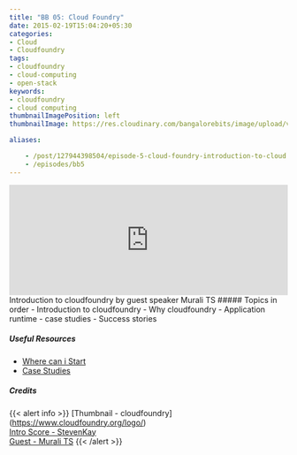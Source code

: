 ```yaml
---
title: "BB 05: Cloud Foundry"
date: 2015-02-19T15:04:20+05:30
categories:
- Cloud
- Cloudfoundry
tags:
- cloudfoundry
- cloud-computing
- open-stack
keywords:
- cloudfoundry
- cloud computing
thumbnailImagePosition: left
thumbnailImage: https://res.cloudinary.com/bangalorebits/image/upload/v1517410298/bb-episode-assets/bb5-thumbnail.png

aliases:

    - /post/127944398504/episode-5-cloud-foundry-introduction-to-cloud
    - /episodes/bb5
---
```

<iframe frameborder='0' height='200px' scrolling='no' seamless src='https://embed.simplecast.com/73920edc?color=f5f5f5' width='100%'></iframe>
<BR>
Introduction to cloudfoundry by guest speaker Murali TS
<!--more-->
##### Topics in order
- Introduction to cloudfoundry
- Why cloudfoundry
- Application runtime
- case studies
- Success stories

##### Useful Resources
  - [Where can i Start ](https://www.cloudfoundry.org/why-cloud-foundry/)
  - [Case Studies](https://www.cloudfoundry.org/category/case-studies/)

##### Credits

{{< alert info  >}}
  [Thumbnail - cloudfoundry] (https://www.cloudfoundry.org/logo/) <BR>
  [Intro Score - StevenKay](https://plus.google.com/+StevenKay_Detachment)<BR>
  [Guest - Murali TS](https://www.linkedin.com/in/muralits)
{{< /alert >}}
